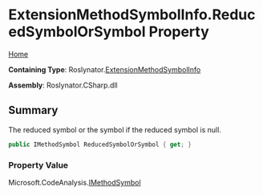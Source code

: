 <a name="_top"></a>

# ExtensionMethodSymbolInfo\.ReducedSymbolOrSymbol Property

[Home](../../../README.md#_top)

**Containing Type**: Roslynator\.[ExtensionMethodSymbolInfo](../README.md#_top)

**Assembly**: Roslynator\.CSharp\.dll

## Summary

The reduced symbol or the symbol if the reduced symbol is null\.

```csharp
public IMethodSymbol ReducedSymbolOrSymbol { get; }
```

### Property Value

Microsoft\.CodeAnalysis\.[IMethodSymbol](https://docs.microsoft.com/en-us/dotnet/api/microsoft.codeanalysis.imethodsymbol)

